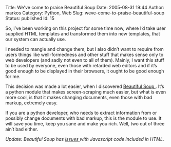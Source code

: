 Title: We've come to praise Beautiful Soup
Date: 2005-08-31 19:44
Author: markos
Category: Python, Web
Slug: weve-come-to-praise-beautiful-soup
Status: published
Id: 15

<div>
 <p>
  So, I’ve been working on this project for some time now, where I’d take user supplied HTML templates and transformed them into new templates, that our system can actually use.
 </p>
 <p>
  I needed to mangle and change them, but I also didn’t want to require from users things like well-formedness and other stuff that makes sense only to web developers (and sadly not even to all of them). Mainly, I want this stuff to be used by everyone, even those with retarded web editors and if it’s good enough to be displayed in their browsers, it ought to be good enough for me.
 </p>
 <p>
  This decision was made a lot easier, when I discovered
  <a href="http://www.crummy.com/software/BeautifulSoup/index.html" title="Homepage of Beautiful Soup python module">
   Beautiful Soup
  </a>
  . It’s a python module that makes  screen-scraping much easier, but what is even more cool, is that it makes changing documents, even those with bad markup, extremely easy.
 </p>
 <p>
  If you are a python developer, who needs to extract information from or possibly change documents with bad markup, this is the module to use. It will save you time, keep you sane and make you rich. Well, two out of three ain’t bad either.
 </p>
 <p>
  <em>
   Update: Beautiful Soup has
   <a href="beautiful-soup-part-2.html">
    issues
   </a>
   with Javascript code included in HTML.
  </em>
 </p>
</div>
